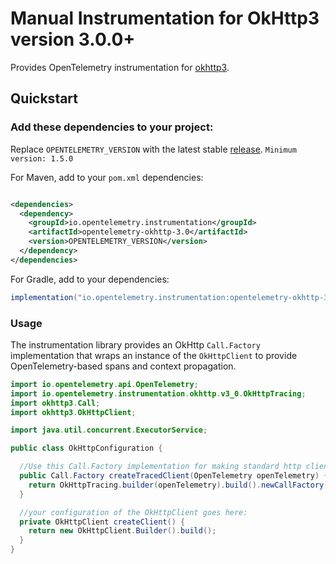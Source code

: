 # Manual Instrumentation for OkHttp3 version 3.0.0+

Provides OpenTelemetry instrumentation for [okhttp3](https://square.github.io/okhttp/).

## Quickstart

### Add these dependencies to your project:

Replace `OPENTELEMETRY_VERSION` with the latest stable
[release](https://mvnrepository.com/artifact/io.opentelemetry). `Minimum version: 1.5.0`

For Maven, add to your `pom.xml` dependencies:

```xml

<dependencies>
  <dependency>
    <groupId>io.opentelemetry.instrumentation</groupId>
    <artifactId>opentelemetry-okhttp-3.0</artifactId>
    <version>OPENTELEMETRY_VERSION</version>
  </dependency>
</dependencies>
```

For Gradle, add to your dependencies:

```groovy
implementation("io.opentelemetry.instrumentation:opentelemetry-okhttp-3.0:OPENTELEMETRY_VERSION")
```

### Usage

The instrumentation library provides an OkHttp `Call.Factory` implementation that wraps
an instance of the `OkHttpClient` to provide OpenTelemetry-based spans and context
propagation.

```java
import io.opentelemetry.api.OpenTelemetry;
import io.opentelemetry.instrumentation.okhttp.v3_0.OkHttpTracing;
import okhttp3.Call;
import okhttp3.OkHttpClient;

import java.util.concurrent.ExecutorService;

public class OkHttpConfiguration {

  //Use this Call.Factory implementation for making standard http client calls.
  public Call.Factory createTracedClient(OpenTelemetry openTelemetry) {
    return OkHttpTracing.builder(openTelemetry).build().newCallFactory(createClient());
  }

  //your configuration of the OkHttpClient goes here:
  private OkHttpClient createClient() {
    return new OkHttpClient.Builder().build();
  }
}
```
